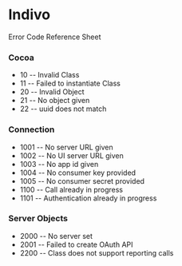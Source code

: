 Indivo
======

Error Code Reference Sheet


### Cocoa
- 10 -- Invalid Class
- 11 -- Failed to instantiate Class
- 20 -- Invalid Object
- 21 -- No object given
- 22 -- uuid does not match

### Connection
- 1001 -- No server URL given
- 1002 -- No UI server URL given
- 1003 -- No app id given
- 1004 -- No consumer key provided
- 1005 -- No consumer secret provided
- 1100 -- Call already in progress
- 1101 -- Authentication already in progress

### Server Objects
- 2000 -- No server set
- 2001 -- Failed to create OAuth API
- 2200 -- Class does not support reporting calls

